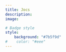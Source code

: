 ```yaml
---
title: Jocs
description:
image:

# Badge style
style:
    background: "#7b5f9d"
#    color: "#eee"
---
```


